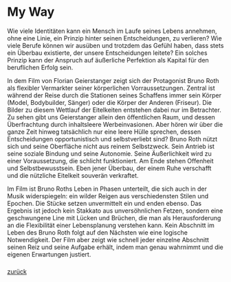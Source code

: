 
# My Way

Wie viele Identitäten kann ein Mensch im Laufe seines Lebens annehmen, ohne eine Linie, ein Prinzip hinter seinen Entscheidungen, zu verlieren? Wie viele Berufe können wir ausüben und trotzdem das Gefühl haben, dass stets ein Überbau existierte, der unsere Entscheidungen leitete? Ein solches Prinzip kann der Anspruch auf äußerliche Perfektion als Kapital für den beruflichen Erfolg sein.

In dem Film von Florian Geierstanger zeigt sich der Protagonist Bruno Roth als flexibler Vermarkter seiner körperlichen Vorraussetzungen. Zentral ist während der Reise durch die Stationen seines Schaffens immer sein Körper (Model, Bodybuilder, Sänger) oder die Körper der Anderen (Friseur). Die Bilder zu diesem Wettlauf der Eitelkeiten entstehen dabei nur im Betrachter. Zu sehen gibt uns Geierstanger allein den öffentlichen Raum, und dessen Überfrachtung durch inhaltsleere Werbeinvasionen. Aber hören wir über die ganze Zeit hinweg tatsächlich nur eine leere Hülle sprechen, dessen Entscheidungen opportunistisch und selbstverliebt sind? Bruno Roth nützt sich und seine Oberfläche nicht aus reinem Selbstzweck. Sein Antrieb ist seine soziale Bindung und seine Autonomie. Seine Äußerlichkeit wird zu einer Voraussetzung, die schlicht funktioniert. Am Ende stehen Offenheit und Selbstbewusstsein. Eben jener Überbau, der einem Ruhe verschafft und die nützliche Eitelkeit souverän verkraftet.

Im Film ist Bruno Roths Leben in Phasen unterteilt, die sich auch in der Musik widerspiegeln: ein wilder Reigen aus verschiedensten Stilen und Epochen. Die Stücke setzen unvermittelt ein und enden ebenso. Das Ergebnis ist jedoch kein Stakkato aus unversöhnlichen Fetzen, sondern eine geschwungene Line mit Lücken und Brüchen, die man als Herausforderung an die Flexibilität einer Lebensplanung verstehen kann. Kein Abschnitt im Leben des Bruno Roth folgt auf den Nächsten wie eine logische Notwendigkeit. Der Film aber zeigt wie schnell jeder einzelne Abschnitt seinen Reiz und seine Aufgabe erhält, indem man genau wahrnimmt und die eigenen Erwartungen justiert.

##### 

[zurück](/myway)
